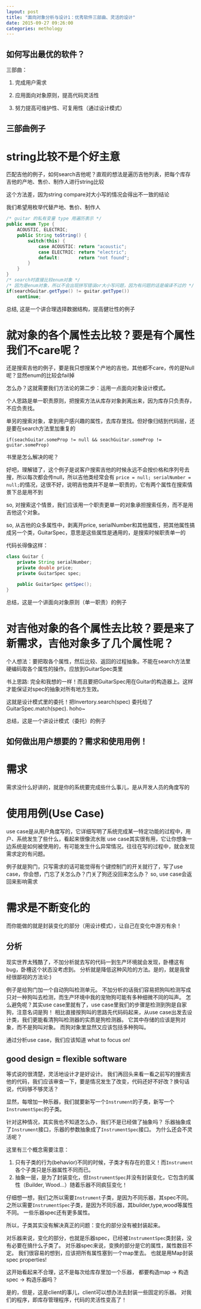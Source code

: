 ```yaml
---
layout: post
title: "面向对象分析与设计1：优秀软件三部曲、灵活的设计"
date: 2015-09-27 09:26:00
categories: methology
---
```


## 如何写出最优的软件？

三部曲：

1. 完成用户需求

2. 应用面向对象原则，提高代码灵活性

3. 努力提高可维护性、可复用性（通过设计模式）

## 三部曲例子

# string比较不是个好主意

匹配吉他的例子，如何search吉他呢？直观的想法是遍历吉他列表，把每个库存吉他的产地、售价、制作人进行string比较

这个方法差，因为string compare对大小写的情况会得出不一致的结论

我们希望用枚举代替产地、售价、制作人

```java
/* guitar 的私有变量 type 用遍历表示 */
public enum Type {
    ACOUSTIC, ELECTRIC;
    public String toString() {
        switch(this) {
            case ACOUSTIC: return "acoustic";
            case ELECTRIC: return "electric";
            default:       return "not found";
        }
    }
}
/* search时直接比较enum对象 */
/* 因为是enum对象，所以不会出现拼写错误or大小写问题，因为有问题的话是编译不过的 */
if(searchGuitar.getType() != guitar.getType())
    continue;
```

总结, 这是一个讲合理选择数据结构，提高健壮性的例子


# 就对象的各个属性去比较？要是有个属性我们不care呢？

还是搜索吉他的例子，要是我只想搜某个产地的吉他，其他都不care，传的是Null呢？显然enum的比较会fail掉

怎么办？这就需要我们方法论的第二步：运用一点面向对象设计模式。

个人思路是单一职责原则，把搜索方法从库存对象剥离出来，因为库存只负责存，不应负责找。

单另的搜索对象，拿到用户感兴趣的属性，去库存里找。但好像归结到代码层，还是要在search方法里加重复的

`if(seachGuitar.someProp != null && seachGuitar.someProp != guitar.someProp)`

书里是怎么解决的呢？

好吧，理解错了，这个例子是说客户搜索吉他的时候永远不会按价格和序列号去搜，所以每次都会传null，所以吉他类经常会有
`price = null; serialNumber = null;`的情况，这很不好，说明吉他类并不是单一职责的，它有两个属性在搜索情景下总是用不到

so, 对搜索这个情景，我们应该用一个职责更单一的对象承担搜索任务，而不是用吉他这个对象。

so, 从吉他的众多属性中，剥离开price, serialNumber和其他属性，把其他属性搞成另一个类，GuitarSpec，意思是这些属性是通用的，是搜索时候职责单一的

代码长得像这样：

```java
class Guitar {
    private String serialNumber;
    private double price;
    private GuitarSpec spec;

    public GuitarSpec getSpec();
}
```

总结，这是一个讲面向对象原则（单一职责）的例子

# 对吉他对象的各个属性去比较？要是来了新需求，吉他对象多了几个属性呢？

个人想法：要把取各个属性，然后比较、返回的过程抽象。不能在search方法里硬编码取各个属性的操作。应放到GuitarSpec类里

书上思路: 完全和我想的一样！而且要把GuitarSpec用在Guitar的构造器上。这样才能保证对spec的抽象对所有地方生效。

这就是设计模式里的委托！把Invertory.search(spec) 委托给了 GuitarSpec.match(spec). hoho~

总结，这是一个讲设计模式（委托）的例子


## 如何做出用户想要的？需求和使用用例！

# 需求

需求没什么好讲的，就是你的系统要完成些什么事儿，是从开发人员的角度写的

# 使用用例(Use Case)

use case是从用户角度写的，它详细写明了系统完成某一特定功能的过程中，用户、系统发生了些什么，看起来很像流水账
use case其实很有用，它让你想象一边系统是如何被使用的，有可能发生什么异常情况。往往在写的过程中，就会发现需求定的有问题。

例子就是狗门，只写需求的话可能觉得有个键控制门的开关就行了，写了use case，你会想，门忘了关怎么办？门关了狗还没回来怎么办？
so, use case会返回来影响需求

# 需求是不断变化的

而你能做的就是封装变化的部分（用设计模式），让自己在变化中游刃有余！

## 分析

现实世界太残酷了，不加分析就去写的代码一到生产环境就会发现，卧槽这有bug，卧槽这个状态没考虑到。
分析就是降低这种风险的方法。是的，就是我曾经很鄙视的方法论:)

例子是给狗门加一个自动狗叫检测单元。
不加分析的话我们容易把狗叫检测写成只对一种狗叫去检测，而生产环境中我的宠物狗可能有多种细微不同的叫声。
怎么避免呢？其实use case里就有了，use case里我们的步骤是检测到狗是自家狗，注意名词是狗！
相比直接按狗叫的思路先代码码起来，从use case出发去设计类，我们更能看清狗叫检测器的实质是狗检测器。
它其中存储的应该是狗对象，而不是狗叫对象。
而狗对象里显然又应该包括多种狗叫。

通过分析use case，我们应该知道 what to focus on!

## good design = flexible software

等式说的很清楚，灵活地设计才是好设计。
我们再回头来看一看之前写的搜索吉他的代码，我们应该审查一下，要是情况发生了改变，代码还好不好改？换句话说，代码够不够灵活？

显然，每增加一种乐器，我们就要新写一个`Instrument`的子类，新写一个`InstrumentSpec`的子类。

针对这种情况，其实我也不知道怎么办，我们不是已经做了抽象吗？
乐器抽象成了`Instrument`接口，乐器的参数抽象成了`InstrumentSpec`接口。
为什么还会不灵活呢？

这里有三个概念需要注意：

1. 只有子类的行为(behavior)不同的时候，子类才有存在的意义！而`Instrument`各个子类只是乐器属性不同而已。
2. 抽象一层，是为了封装变化，但`InstrumentSpec`并没有封装变化，它包含的属性（Builder, Wood...）随着乐器不同疯狂变化！

仔细想一想，我们之所以需要`Instrument`子类，是因为不同乐器，其spec不同。
之所以需要`InstrumentSpec`子类，是因为不同乐器，其builder,type,wood等属性不同。
一些乐器spec还有更多属性。

所以，子类其实没有解决真正的问题：变化的部分没有被封装起来。

对乐器来说，变化的部分，也就是乐器spec，已经被`InstrumentSpec`类封装，没有必要在搞什么子类了。
对乐器spec来说，变换的部分是它的属性，属性数目不定。
我们很容易的想到，应该把所有属性塞到一个map里去。
也就是用Map封装spec properties!

这开始看起来不合理，这不是每次给库存里加一个乐器，
都要构造map -> 构造spec -> 构造乐器吗？

是的，但是，这是client的事儿，client可以想办法去封装一些固定的乐器。
对我们的程序，即库存管理程序，代码的灵活性变高了！

